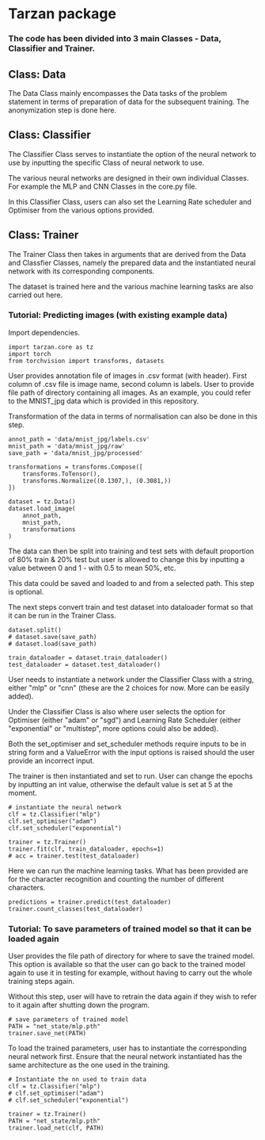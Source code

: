 # Tarzan package

### The code has been divided into 3 main Classes - Data, Classifier and Trainer.

## Class: Data

The Data Class mainly encompasses the Data tasks of the problem statement in terms of preparation of data for the subsequent training. The anonymization step is done here.

## Class: Classifier

The Classifier Class serves to instantiate the option of the neural network to use by inputting the specific Class of neural network to use. 

The various neural networks are designed in their own individual Classes. For example the MLP and CNN Classes in the core.py file.

In this Classifier Class, users can also set the Learning Rate scheduler and Optimiser from the various options provided.

## Class: Trainer

The Trainer Class then takes in arguments that are derived from the Data and Classfier Classes, namely the prepared data and the instantiated neural network with its corresponding components. 

The dataset is trained here and the various machine learning tasks are also carried out here.


### Tutorial: Predicting images (with existing example data)

Import dependencies.

```
import tarzan.core as tz
import torch
from torchvision import transforms, datasets
```

User provides annotation file of images in .csv format (with header). First column of .csv file is image name, second column is labels. User to provide file path of directory containing all images. As an example, you could refer to the MNIST_jpg data which is provided in this repository.

Transformation of the data in terms of normalisation can also be done in this step.

```
annot_path = 'data/mnist_jpg/labels.csv'
mnist_path = 'data/mnist_jpg/raw'
save_path = 'data/mnist_jpg/processed'

transformations = transforms.Compose([
    transforms.ToTensor(),
    transforms.Normalize((0.1307,), (0.3081,))
])

dataset = tz.Data()
dataset.load_image(
    annot_path,
    mnist_path,
    transformations
)
```

The data can then be split into training and test sets with default proportion of 80% train & 20% test but user is allowed to change this by inputting a value between 0 and 1 - with 0.5 to mean 50%, etc.

This data could be saved and loaded to and from a selected path. This step is optional.

The next steps convert train and test dataset into dataloader format so that it can be run in the Trainer Class.

```
dataset.split()
# dataset.save(save_path)
# dataset.load(save_path)

train_dataloader = dataset.train_dataloader()
test_dataloader = dataset.test_dataloader()
```

User needs to instantiate a network under the Classifier Class with a string, either "mlp" or "cnn" (these are the 2 choices for now. More can be easily added). 

Under the Classifier Class is also where user selects the option for Optimiser (either "adam" or "sgd") and Learning Rate Scheduler (either "exponential" or "multistep", more options could also be added). 

Both the set_optimiser and set_scheduler methods require inputs to be in string form and a ValueError with the input options is raised should the user provide an incorrect input.

The trainer is then instantiated and set to run. User can change the epochs by inputting an int value, otherwise the default value is set at 5 at the moment.

```
# instantiate the neural network
clf = tz.Classifier("mlp")
clf.set_optimiser("adam")
clf.set_scheduler("exponential")

trainer = tz.Trainer()
trainer.fit(clf, train_dataloader, epochs=1)
# acc = trainer.test(test_dataloader)
```

Here we can run the machine learning tasks. What has been provided are for the character recognition and counting the number of different characters.

```
predictions = trainer.predict(test_dataloader)
trainer.count_classes(test_dataloader)
```


### Tutorial: To save parameters of trained model so that it can be loaded again

User provides the file path of directory for where to save the trained model. This option is available so that the user can go back to the trained model again to use it in testing for example, without having to carry out the whole training steps again. 

Without this step, user will have to retrain the data again if they wish to refer to it again after shutting down the program.

```
# save parameters of trained model
PATH = "net_state/mlp.pth"
trainer.save_net(PATH)
```

To load the trained parameters, user has to instantiate the corresponding neural network first. Ensure that the neural network instantiated has the same architecture as the one used in the training.

```
# Instantiate the nn used to train data
clf = tz.Classifier("mlp")
# clf.set_optimiser("adam")
# clf.set_scheduler("exponential")

trainer = tz.Trainer()
PATH = "net_state/mlp.pth"
trainer.load_net(clf, PATH)
```